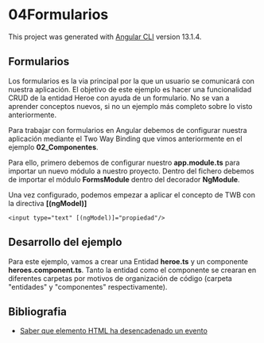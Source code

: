 # 04Formularios

This project was generated with [Angular CLI](https://github.com/angular/angular-cli) version 13.1.4.

## Formularios

Los formularios es la via principal por la que un usuario se comunicará con nuestra aplicación. El objetivo de este ejemplo es hacer una funcionalidad CRUD de la entidad Heroe con ayuda de un formulario. No se van a aprender conceptos nuevos, si no un ejemplo más completo sobre lo visto anteriormente.

Para trabajar con formularios en Angular debemos de configurar nuestra aplicación mediante el Two Way Binding que vimos anteriormente en el ejemplo **02_Componentes**.

Para ello, primero debemos de configurar nuestro **app.module.ts** para importar un nuevo módulo a nuestro proyecto. Dentro del fichero debemos de importar el módulo **FormsModule** dentro del decorador **NgModule**.

Una vez configurado, podemos empezar a aplicar el concepto de TWB con la directiva **[(ngModel)]**

    <input type="text" [(ngModel)]="propiedad"/>

## Desarrollo del ejemplo

Para este ejemplo, vamos a crear una Entidad **heroe.ts** y un componente **heroes.component.ts**. Tanto la entidad como el componente se crearan en diferentes carpetas por motivos de organización de código (carpeta "entidades" y "componentes" respectivamente).


## Bibliografia

- [Saber que elemento HTML ha desencadenado un evento](https://stackoverflow.com/questions/36006894/angular2-get-clicked-element-id)